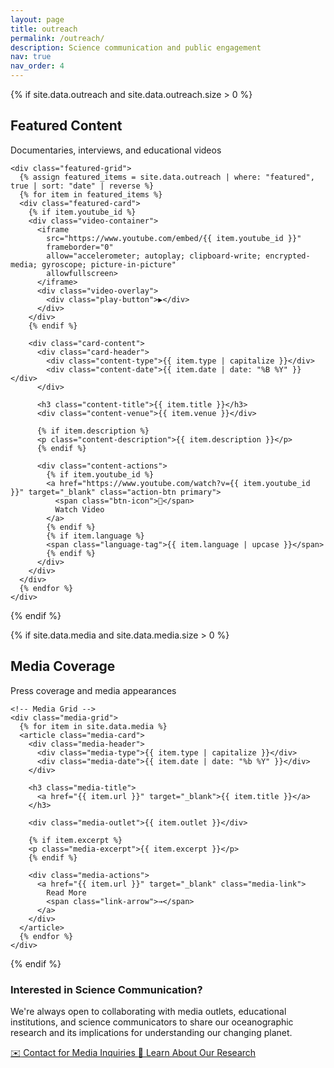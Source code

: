 ```yaml
---
layout: page
title: outreach
permalink: /outreach/
description: Science communication and public engagement
nav: true
nav_order: 4
---
```


<div class="outreach-page-modern">

<!-- Featured Content Section -->
{% if site.data.outreach and site.data.outreach.size > 0 %}
<div class="outreach-section">
  <div class="section-container">
    <div class="section-header">
      <h2 class="section-title">Featured Content</h2>
      <p class="section-subtitle">Documentaries, interviews, and educational videos</p>
    </div>

    <div class="featured-grid">
      {% assign featured_items = site.data.outreach | where: "featured", true | sort: "date" | reverse %}
      {% for item in featured_items %}
      <div class="featured-card">
        {% if item.youtube_id %}
        <div class="video-container">
          <iframe 
            src="https://www.youtube.com/embed/{{ item.youtube_id }}" 
            frameborder="0" 
            allow="accelerometer; autoplay; clipboard-write; encrypted-media; gyroscope; picture-in-picture" 
            allowfullscreen>
          </iframe>
          <div class="video-overlay">
            <div class="play-button">▶</div>
          </div>
        </div>
        {% endif %}
        
        <div class="card-content">
          <div class="card-header">
            <div class="content-type">{{ item.type | capitalize }}</div>
            <div class="content-date">{{ item.date | date: "%B %Y" }}</div>
          </div>
          
          <h3 class="content-title">{{ item.title }}</h3>
          <div class="content-venue">{{ item.venue }}</div>
          
          {% if item.description %}
          <p class="content-description">{{ item.description }}</p>
          {% endif %}
          
          <div class="content-actions">
            {% if item.youtube_id %}
            <a href="https://www.youtube.com/watch?v={{ item.youtube_id }}" target="_blank" class="action-btn primary">
              <span class="btn-icon">🎥</span>
              Watch Video
            </a>
            {% endif %}
            {% if item.language %}
            <span class="language-tag">{{ item.language | upcase }}</span>
            {% endif %}
          </div>
        </div>
      </div>
      {% endfor %}
    </div>
  </div>
</div>
{% endif %}

<!-- Media Coverage Section -->
{% if site.data.media and site.data.media.size > 0 %}
<div class="outreach-section">
  <div class="section-container">
    <div class="section-header">
      <h2 class="section-title">Media Coverage</h2>
      <p class="section-subtitle">Press coverage and media appearances</p>
    </div>

    <!-- Media Grid -->
    <div class="media-grid">
      {% for item in site.data.media %}
      <article class="media-card">
        <div class="media-header">
          <div class="media-type">{{ item.type | capitalize }}</div>
          <div class="media-date">{{ item.date | date: "%b %Y" }}</div>
        </div>
        
        <h3 class="media-title">
          <a href="{{ item.url }}" target="_blank">{{ item.title }}</a>
        </h3>
        
        <div class="media-outlet">{{ item.outlet }}</div>
        
        {% if item.excerpt %}
        <p class="media-excerpt">{{ item.excerpt }}</p>
        {% endif %}
        
        <div class="media-actions">
          <a href="{{ item.url }}" target="_blank" class="media-link">
            Read More
            <span class="link-arrow">→</span>
          </a>
        </div>
      </article>
      {% endfor %}
    </div>
  </div>
</div>
{% endif %}

<!-- Science Communication Info -->
<div class="outreach-section">
  <div class="section-container">
    <div class="communication-cta">
      <div class="cta-content">
        <h3 class="cta-title">Interested in Science Communication?</h3>
        <p class="cta-description">
          We're always open to collaborating with media outlets, educational institutions, and science communicators 
          to share our oceanographic research and its implications for understanding our changing planet.
        </p>
        <div class="cta-actions">
          <a href="mailto:ananda.pascual@imedea.uib-csic.es" class="cta-btn primary">
            <span class="btn-icon">✉️</span>
            Contact for Media Inquiries
          </a>
          <a href="/about/" class="cta-btn secondary">
            <span class="btn-icon">👥</span>
            Learn About Our Research
          </a>
        </div>
      </div>
    </div>
  </div>
</div>

</div>